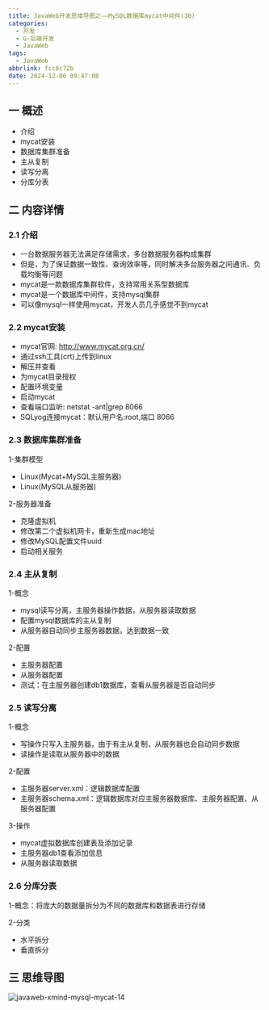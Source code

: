 ```yaml
---
title: JavaWeb开发思维导图之——MySQL数据库mycat中间件(30)
categories:
  - 开发
  - G-后端开发
  - JavaWeb
tags:
  - JavaWeb
abbrlink: fcc8c72b
date: 2024-12-06 09:47:08
---
```

## 一 概述

* 介绍
* mycat安装
* 数据库集群准备
* 主从复制
* 读写分离
* 分库分表

<!--more-->

## 二 内容详情

### 2.1  介绍

* 一台数据服务器无法满足存储需求，多台数据服务器构成集群
* 但是，为了保证数据一致性、查询效率等，同时解决多台服务器之间通讯、负载均衡等问题
* mycat是一款数据库集群软件，支持常用关系型数据库
* mycat是一个数据库中间件，支持mysql集群
* 可以像mysql一样使用mycat，开发人员几乎感觉不到mycat

### 2.2 mycat安装

* mycat官网: http://www.mycat.org.cn/
* 通过ssh工具(crt)上传到linux
* 解压并查看
* 为mycat目录授权
* 配置环境变量
* 启动mycat
* 查看端口监听: netstat -ant|grep 8066
* SQLyog连接mycat：默认用户名:root,端口 8066

### 2.3 数据库集群准备

1-集群模型

* Linux(Mycat+MySQL主服务器)
* Linux(MySQL从服务器)

2-服务器准备

* 克隆虚拟机
* 修改第二个虚拟机网卡，重新生成mac地址
* 修改MySQL配置文件uuid
* 启动相关服务

### 2.4 主从复制

1-概念

* mysql读写分离，主服务器操作数据，从服务器读取数据
* 配置mysql数据库的主从复制
* 从服务器自动同步主服务器数据，达到数据一致

2-配置

* 主服务器配置
* 从服务器配置
* 测试：在主服务器创建db1数据库，查看从服务器是否自动同步

### 2.5 读写分离

1-概念

* 写操作只写入主服务器，由于有主从复制，从服务器也会自动同步数据
* 读操作是读取从服务器中的数据

2-配置

* 主服务器server.xml：逻辑数据库配置
* 主服务器schema.xml：逻辑数据库对应主服务器数据库、主服务器配置、从服务器配置

3-操作

* mycat虚拟数据库创建表及添加记录
* 主服务器db1查看添加信息
* 从服务器读取数据

### 2.6 分库分表

1-概念：将庞大的数据量拆分为不同的数据库和数据表进行存储

2-分类

* 水平拆分
* 垂直拆分

## 三 思维导图

![javaweb-xmind-mysql-mycat-14][1]



[1]:https://cdn.jsdelivr.net/gh/PGzxc/CDN/blog-java/javaweb-xmind-mysql-mycat-14.png